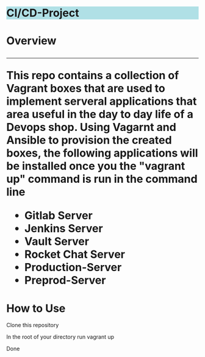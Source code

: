 <h1 style="background-color:powderblue;">CI/CD-Project</H1>
<h1>Overview</>
<hr>
<p>This repo contains a collection of Vagrant boxes that are used to implement serveral applications that area useful in the day to day life of a Devops shop. Using Vagarnt and Ansible to provision the created boxes, the following applications will be installed once you the "vagrant up" command is run in the command line</p>

<ul>
  <li>Gitlab Server</li>
  <li>Jenkins Server</li>
  <li>Vault Server</li>
  <li>Rocket Chat Server</li>
  <li>Production-Server</li>
  <li>Preprod-Server</li>
</ul>

<h1>How to Use</h1>
<p>Clone this repository</p>
<p>In the root of your directory run vagrant up</p>
<p>Done</p>
